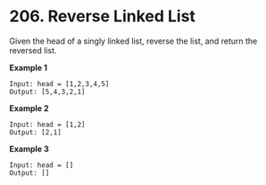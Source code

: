 # 206. Reverse Linked List

Given the head of a singly linked list, reverse the list, and return the reversed list.

**Example 1**

```
Input: head = [1,2,3,4,5]
Output: [5,4,3,2,1]
```

**Example 2**

```
Input: head = [1,2]
Output: [2,1]
```

**Example 3**

```
Input: head = []
Output: []
```
